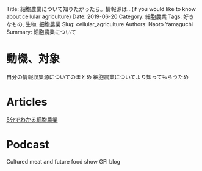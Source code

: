 Title: 細胞農業について知りたかったら。情報源は...(if you would like to know about cellular agriculture)
Date: 2019-06-20
Category: 細胞農業
Tags: 好きなもの, 生物, 細胞農業
Slug: cellular_agriculture
Authors: Naoto Yamaguchi
Summary: 細胞農業について


# 動機、対象
自分の情報収集源についてのまとめ
細胞農業についてより知ってもらうため

# Articles
[5分でわかる細胞農業](https://bit.ly/2KYuwcI)


# Podcast
Cultured meat and future food show
GFI blog